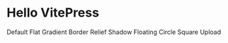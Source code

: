 <script setup>
    function click() {
        console.log('click')
    }
</script>

# Hello VitePress

<d-row>
    <d-btn>Default</d-btn>
    <d-btn flat>Flat</d-btn>
    <d-btn gradient>Gradient</d-btn>
    <d-btn border>Border</d-btn>
    <d-btn relief>Relief</d-btn>
    <d-btn shadow>Shadow</d-btn>
    <d-btn floating>Floating</d-btn>
    <d-btn circle>Circle</d-btn>
    <d-btn square>Square</d-btn>
    <d-btn upload>Upload</d-btn>
</d-row>